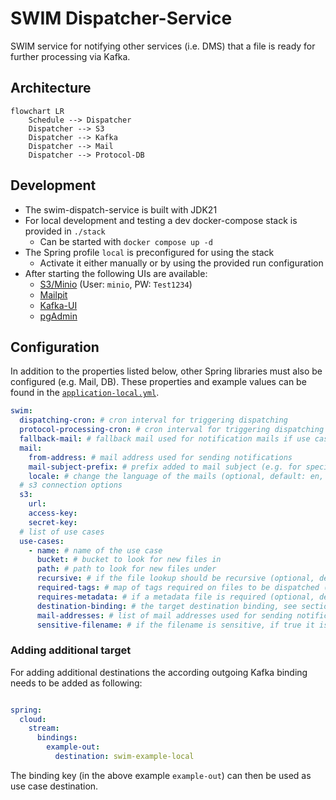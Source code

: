# SWIM Dispatcher-Service

SWIM service for notifying other services (i.e. DMS) that a file is ready for further processing via Kafka.

## Architecture

```mermaid
flowchart LR
    Schedule --> Dispatcher
    Dispatcher --> S3
    Dispatcher --> Kafka
    Dispatcher --> Mail
    Dispatcher --> Protocol-DB
```

## Development

- The swim-dispatch-service is built with JDK21
- For local development and testing a dev docker-compose stack is provided in `./stack`
    - Can be started with `docker compose up -d`
- The Spring profile `local` is preconfigured for using the stack
    - Activate it either manually or by using the provided run configuration
- After starting the following UIs are available:
  - [S3/Minio](http://localhost:9001/) (User: `minio`, PW: `Test1234`)
  - [Mailpit](http://localhost:8025/)
  - [Kafka-UI](http://localhost:8089/)
  - [pgAdmin](http://localhost:5050/)

## Configuration

In addition to the properties listed below, other Spring libraries must also be configured (e.g. Mail, DB).
These properties and example values can be found in the [`application-local.yml`](./src/main/resources/application-local.yml).

```yaml
swim:
  dispatching-cron: # cron interval for triggering dispatching
  protocol-processing-cron: # cron interval for triggering dispatching
  fallback-mail: # fallback mail used for notification mails if use case can't be resolved
  mail:
    from-address: # mail address used for sending notifications
    mail-subject-prefix: # prefix added to mail subject (e.g. for specifying the environment)
    locale: # change the language of the mails (optional, default: en, alternatives: de)
  # s3 connection options
  s3:
    url:
    access-key:
    secret-key:
  # list of use cases
  use-cases:
    - name: # name of the use case
      bucket: # bucket to look for new files in
      path: # path to look for new files under
      recursive: # if the file lookup should be recursive (optional, default: false)
      required-tags: # map of tags required on files to be dispatched (optional, default: {})
      requires-metadata: # if a metadata file is required (optional, default: false)
      destination-binding: # the target destination binding, see section "Adding additional target"
      mail-addresses: # list of mail addresses used for sending notifications
      sensitive-filename: # if the filename is sensitive, if true it isn't logged (optional, default: false)
```

### Adding additional target

For adding additional destinations the according outgoing Kafka binding needs to be added as following:

```yaml

spring:
  cloud:
    stream:
      bindings:
        example-out:
          destination: swim-example-local
```

The binding key (in the above example `example-out`) can then be used as use case destination.
